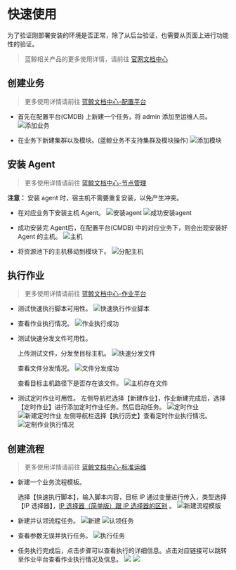 # 快速使用

为了验证刚部署安装的环境是否正常，除了从后台验证，也需要从页面上进行功能性的验证。

> 蓝鲸相关产品的更多使用详情，请前往 [官网文档中心](https://bk.tencent.com/docs/)

## 创建业务

> 更多使用详情请前往 [蓝鲸文档中心-配置平台](https://bk.tencent.com/docs/document/5.1/9/222)

- 首先在配置平台(CMDB) 上新建一个任务，将 admin 添加至运维人员。
![添加业务](./../images/add_business.png)

- 在业务下新建集群以及模块。(蓝鲸业务不支持集群及模块操作)
![添加模块](./../images/add_modul.png)

## 安装 Agent

> 更多使用详情请前往 [蓝鲸文档中心-节点管理](https://bk.tencent.com/docs/document/5.1/21/682)

**注意：** 安装 agent 时，宿主机不需要重复安装，以免产生冲突。

- 在对应业务下安装主机 Agent。
![安装agent](./../images/agent.png)
![成功安装agent](./../images/success_agent.png)

- 成功安装完 Agent后，在配置平台(CMDB) 中的对应业务下，则会出现安装好 Agent 的主机。
![主机](./../images/hosts.png)

- 将资源池下的主机移动到模块下。
![分配主机](./../images/dis_host.png)



## 执行作业

> 更多使用详情请前往 [蓝鲸文档中心-作业平台](https://bk.tencent.com/docs/document/5.1/7/185)

- 测试快速执行脚本可用性。
![快速执行作业脚本](./../images/exec_job.png)

- 查看作业执行情况。
![作业执行成功](./../images/job_success.png)


- 测试快速分发文件可用性。

    上传测试文件，分发至目标主机。
![快速分发文件](./../images/exec_file.png)

    查看文件分发情况。
![文件分发成功](./../images/file_success.png)

    查看目标主机路径下是否存在该文件。
![主机存在文件](./../images/exist_file.png)

- 测试定时作业可用性。
    左侧导航栏选择【新建作业】，作业新建完成后，选择【定时作业】进行添加定时作业任务。然后启动任务。
![定时作业](./../images/add_script.png)
![新建定时作业](./../images/job_Timeing.png)
    左侧导航栏选择【执行历史】查看定时作业执行情况。
![定制作业执行情况](./../images/Timejobsuccess.png)


## 创建流程

> 更多使用详情请前往 [蓝鲸文档中心-标准运维](https://bk.tencent.com/docs/document/5.1/3/22)

- 新建一个业务流程模板。

    选择【快速执行脚本】，输入脚本内容，目标 IP 通过变量进行传入，类型选择【IP 选择器】，[IP 选择器（简单版）跟 IP 选择器的区别](https://github.com/Tencent/bk-sops/blob/V3.3.X/docs/features/variables_engine.md#ip%E9%80%89%E6%8B%A9%E5%99%A8%E7%AE%80%E5%8D%95%E7%89%88) 。
![新建流程模版](./../images/add_sops.png)

- 新建并认领流程任务。
![新建](./../images/add_sops_task.png)
![认领任务](./../images/select_sops_task.png)

- 查看参数无误并执行任务。
![执行任务](./../images/view_para.png)

- 任务执行完成后，点击步骤可以查看执行的详细信息。点击对应链接可以跳转至作业平台查看作业执行情况及信息。
![](./../images/sops_task_situation.png)
![](./../images/sops_task_situation2.png)

